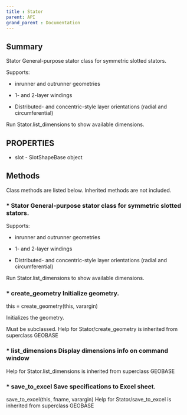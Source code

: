 ```yaml
---
title : Stator
parent: API
grand_parent : Documentation
---
```

## Summary
Stator General-purpose stator class for symmetric slotted stators.

Supports:

* inrunner and outrunner geometries

* 1- and 2-layer windings

* Distributed- and concentric-style layer orientations (radial and
circumferential)

Run Stator.list_dimensions to show available dimensions.
## PROPERTIES
* slot - SlotShapeBase object

## Methods
Class methods are listed below. Inherited methods are not included.
### * Stator General-purpose stator class for symmetric slotted stators.

Supports:

* inrunner and outrunner geometries

* 1- and 2-layer windings

* Distributed- and concentric-style layer orientations (radial and
circumferential)

Run Stator.list_dimensions to show available dimensions.

### * create_geometry Initialize geometry.

this = create_geometry(this, varargin)

Initializes the geometry.

Must be subclassed.
Help for Stator/create_geometry is inherited from superclass GEOBASE

### * list_dimensions Display dimensions info on command window
Help for Stator.list_dimensions is inherited from superclass GEOBASE

### * save_to_excel Save specifications to Excel sheet.

save_to_excel(this, fname, varargin)
Help for Stator/save_to_excel is inherited from superclass GEOBASE

